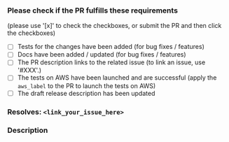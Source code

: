 ### Please check if the PR fulfills these requirements 

(please use '[x]' to check the checkboxes, or submit the PR and then click the checkboxes)

* [ ] Tests for the changes have been added (for bug fixes / features)
* [ ] Docs have been added / updated (for bug fixes / features)
* [ ] The PR description links to the related issue (to link an issue, use '#XXX'.)
* [ ] The tests on AWS have been launched and are successful (apply the `aws_label` to the PR to launch the tests on AWS)
* [ ] The draft release description has been updated

### Resolves: `<link_your_issue_here>`

<!--
### Requires: `<link_your_required_issue_here>`
-->

### Description
